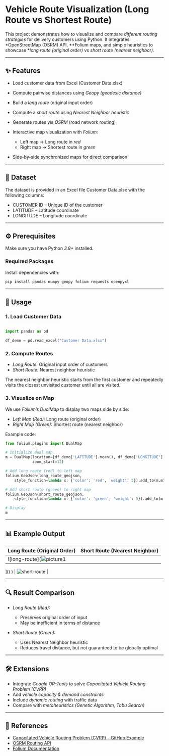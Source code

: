 # Vehicle Route Visualization (Long Route vs Shortest Route)

This project demonstrates how to visualize and compare *different routing strategies* for delivery customers using Python.
It integrates *OpenStreetMap (OSRM) API, **Folium maps, and simple heuristics to showcase **long route (original order)* vs *short route (nearest neighbor)*.

---

## ✨ Features

* Load customer data from Excel (Customer Data.xlsx)
* Compute pairwise distances using *Geopy (geodesic distance)*
* Build a *long route* (original input order)
* Compute a *short route* using *Nearest Neighbor heuristic*
* Generate routes via *OSRM* (road network routing)
* Interactive map visualization with *Folium*:

  * Left map → Long route in *red*
  * Right map → Shortest route in *green*
* Side-by-side synchronized maps for direct comparison

---

## 📂 Dataset

The dataset is provided in an Excel file Customer Data.xlsx with the following columns:

* CUSTOMER ID – Unique ID of the customer
* LATITUDE – Latitude coordinate
* LONGITUDE – Longitude coordinate

---

## ⚙ Prerequisites

Make sure you have Python *3.8+* installed.

### Required Packages

Install dependencies with:

```bash
pip install pandas numpy geopy folium requests openpyxl

```

---

## 🚀 Usage

### 1. Load Customer Data

```python

import pandas as pd

df_demo = pd.read_excel("Customer Data.xlsx")
```


### 2. Compute Routes

* *Long Route:* Original input order of customers
* *Short Route:* Nearest neighbor heuristic

The nearest neighbor heuristic starts from the first customer and repeatedly visits the closest unvisited customer until all are visited.

### 3. Visualize on Map

We use *Folium’s DualMap* to display two maps side by side:

* *Left Map (Red):* Long route (original order)
* *Right Map (Green):* Shortest route (nearest neighbor)

Example code:

```python
from folium.plugins import DualMap

# Initialize dual map
m = DualMap(location=[df_demo['LATITUDE'].mean(), df_demo['LONGITUDE'].mean()],
            zoom_start=12)

# Add long route (red) to left map
folium.GeoJson(long_route_geojson,
    style_function=lambda x: {'color': 'red', 'weight': 5}).add_to(m.m1)

# Add short route (green) to right map
folium.GeoJson(short_route_geojson,
    style_function=lambda x: {'color': 'green', 'weight': 5}).add_to(m.m2)

# Display
m
```

---

## 📊 Example Output

| Long Route (Original Order)        | Short Route (Nearest Neighbor)       |
| ---------------------------------- | ------------------------------------ |
| ![long-route](![picture1]("C:\Users\sarak\OneDrive\Documents\picture1.jpg")
]()
) | ![short-route](![picture2]("C:\Users\sarak\OneDrive\Documents\picture2.jpg")
) |

---

## 🔍 Result Comparison

* *Long Route (Red):*

  * Preserves original order of input
  * May be inefficient in terms of distance
* *Short Route (Green):*

  * Uses Nearest Neighbor heuristic
  * Reduces travel distance, but not guaranteed to be globally optimal

---

## 🛠 Extensions

* Integrate *Google OR-Tools* to solve *Capacitated Vehicle Routing Problem (CVRP)*
* Add *vehicle capacity & demand constraints*
* Include *dynamic routing* with traffic data
* Compare with *metaheuristics (Genetic Algorithm, Tabu Search)*

---

## 📖 References

* [Capacitated Vehicle Routing Problem (CVRP) – GitHub Example](https://github.com/ngchunlong279645/Capacitated-Vehicle-Routing-Problem-CVRP-)
* [OSRM Routing API](http://project-osrm.org/)
* [Folium Documentation](https://python-visualization.github.io/folium/)

